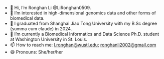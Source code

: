 - 👋 Hi, I’m Ronghan Li @LiRonghan0509.
- 👀 I’m interested in high-dimensional genomics data and other forms of biomedical data.
- 🏫 I graduated from Shanghai Jiao Tong University with my B.Sc degree (summa cum claude) in 2024.
- 🌱 I’m currently a Biomedical Informatics and Data Science Ph.D. student at Washington University in St. Louis.
- 📫 How to reach me: l.ronghan@wustl.edu; ronghanli2002@gmail.com
- 😄 Pronouns: She/her/her

<!---
LiRonghan0509/LiRonghan0509 is a ✨ special ✨ repository because its `README.md` (this file) appears on your GitHub profile.
You can click the Preview link to take a look at your changes.
--->
